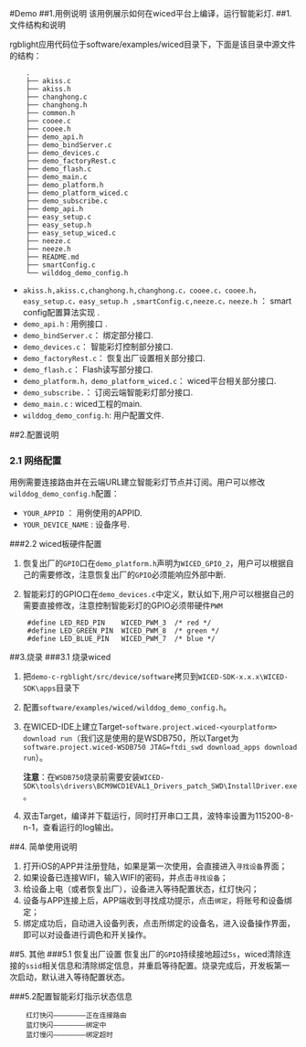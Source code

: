 #Demo
##1.用例说明
该用例展示如何在wiced平台上编译，运行智能彩灯.
##1.文件结构和说明
	
rgblight应用代码位于software/examples/wiced目录下，下面是该目录中源文件的结构：

		.
		├── akiss.c
		├── akiss.h
		├── changhong.c
		├── changhong.h
		├── common.h
		├── cooee.c
		├── cooee.h
		├── demo_api.h
		├── demo_bindServer.c
		├── demo_devices.c
		├── demo_factoryRest.c
		├── demo_flash.c
		├── demo_main.c
		├── demo_platform.h
		├── demo_platform_wiced.c
		├── demo_subscribe.c
		├── demp_api.h
		├── easy_setup.c
		├── easy_setup.h
		├── easy_setup_wiced.c
		├── neeze.c
		├── neeze.h
		├── README.md
		├── smartConfig.c
		└── wilddog_demo_config.h


    
*	`akiss.h,akiss.c,changhong.h,changhong.c，cooee.c，cooee.h，easy_setup.c，easy_setup.h ,smartConfig.c,neeze.c，neeze.h` ： smart config配置算法实现 .
*	`demo_api.h` : 用例接口 .
*	`demo_bindServer.c`： 绑定部分接口.
*	`demo_devices.c`： 智能彩灯控制部分接口.
*	`demo_factoryRest.c`： 恢复出厂设置相关部分接口.
*	`demo_flash.c`： Flash读写部分接口.
*	`demo_platform.h，demo_platform_wiced.c`： wiced平台相关部分接口.
*	`demo_subscribe.`： 订阅云端智能彩灯部分接口.
*	`demo_main.c` : wiced工程的main.
*	`wilddog_demo_config.h`: 用户配置文件.

##2.配置说明
### 2.1 网络配置
用例需要连接路由并在云端URL建立智能彩灯节点并订阅。用户可以修改`wilddog_demo_config.h`配置：

- `YOUR_APPID` ： 用例使用的APPID.
- `YOUR_DEVICE_NAME` : 设备序号.

###2.2 wiced板硬件配置
1. 恢复出厂的`GPIO`口在`demo_platform.h`声明为`WICED_GPIO_2`，用户可以根据自己的需要修改，注意恢复出厂的`GPIO`必须能响应外部中断.
2. 智能彩灯的GPIO口在`demo_devices.c`中定义，默认如下,用户可以根据自己的需要直接修改，注意控制智能彩灯的GPIO必须带硬件`PWM`

		#define LED_RED_PIN    WICED_PWM_3	/* red */ 
		#define LED_GREEN_PIN  WICED_PWM_8 	/* green */
		#define LED_BLUE_PIN   WICED_PWM_7 	/* blue */



##3.烧录
###3.1 烧录wiced

1. 把`demo-c-rgblight/src/device/software`拷贝到`WICED-SDK-x.x.x\WICED-SDK\apps`目录下
2. 配置`software/examples/wiced/wilddog_demo_config.h`。
3. 在WICED-IDE上建立Target-`software.project.wiced-<yourplatform> download run`（我们这是使用的是WSDB750，所以Target为 `software.project.wiced-WSDB750 JTAG=ftdi_swd download_apps download  run`）。


	**注意**：在`WSDB750`烧录前需要安装`WICED-SDK\tools\drivers\BCM9WCD1EVAL1_Drivers_patch_SWD\InstallDriver.exe`。

4. 双击Target，编译并下载运行，同时打开串口工具，波特率设置为115200-8-n-1，查看运行的log输出。

##4. 简单使用说明

1. 打开iOS的APP并注册登陆，如果是第一次使用，会直接进入`寻找设备`界面；
2. 如果设备已连接WIFI，输入WIFI的密码，并点击`寻找设备`；
3. 给设备上电（或者恢复出厂），设备进入等待配置状态，红灯快闪；
4. 设备与APP连接上后，APP端收到寻找成功提示，点击`绑定`，将账号和设备绑定；
5. 绑定成功后，自动进入设备列表，点击所绑定的设备名，进入设备操作界面，即可以对设备进行调色和开关操作。

##5. 其他
###5.1 恢复出厂设置
恢复出厂的`GPIO`持续接地超过`5s`，wiced清除连接的`ssid`相关信息和清除绑定信息，并重启等待配置。烧录完成后，开发板第一次启动，默认进入等待配置状态。

###5.2配置智能彩灯指示状态信息

		红灯快闪————————正在连接路由
		蓝灯快闪————————绑定中
		蓝灯慢闪————————绑定超时

